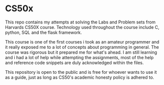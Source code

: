 # CS50x
 This repo contains my attempts at solving the Labs and Problem sets from Harvards CS50X course. Technology used throughout the course include C, python, SQL and the flask framework.

 This course is one of the first courses i took as an amateur programmer and it really exposed me to a lot of concepts about programming in general. The course was rigorous but it prepared me for what's ahead. I am still learning and i had a lot of help while attempting the assignments, most of the help and reference code snippets are duly acknowledged within the files.

 This repository is open to the public and is free for whoever wants to use it as a guide, just as long as CS50's academic honesty policy is adhered to.
